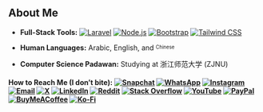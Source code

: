 ## About Me

- **Full-Stack Tools:**  [![Laravel](https://img.shields.io/badge/Laravel-%23FF2D20.svg?logo=laravel&logoColor=white)](https://laravel.com)  [![Node.js](https://img.shields.io/badge/Node.js-339933.svg?logo=nodedotjs&logoColor=white)](https://nodejs.org)  [![Bootstrap](https://img.shields.io/badge/Bootstrap-563D7C.svg?logo=bootstrap&logoColor=white)](https://getbootstrap.com)  [![Tailwind CSS](https://img.shields.io/badge/Tailwind%20CSS-38B2AC.svg?logo=tailwind-css&logoColor=white)](https://tailwindcss.com)

- **Human Languages:** Arabic, English, and <sup><sub>Chinese</sub></sup>  

- **Computer Science Padawan:** Studying at 浙江师范大学 (ZJNU)

#### How to Reach Me (I don’t bite):  [![Snapchat](https://img.shields.io/badge/-FFFC00?style=square&logo=snapchat&logoColor=black)](https://snapchat.com/add/aboodki6)  [![WhatsApp](https://img.shields.io/badge/-25D366?style=square&logo=whatsapp&logoColor=white)](https://wa.me/8619708819040)  [![Instagram](https://img.shields.io/badge/-E4405F?style=square&logo=instagram&logoColor=white)](https://instagram.com/ak._.71)  [![Email](https://img.shields.io/badge/-D14836?style=square&logo=gmail&logoColor=white)](mailto:abdullah@syalux.com)  [![X](https://img.shields.io/badge/-000000?style=square&logo=x&logoColor=white)](https://x.com/ggak71)  [![LinkedIn](https://img.shields.io/badge/-0077B5?style=square&logo=linkedin&logoColor=white)](https://linkedin.com/in/abdullah-alraimi)  [![Reddit](https://img.shields.io/badge/-FF4500?style=square&logo=reddit&logoColor=white)](https://reddit.com/user/Al-rimi)  [![Stack Overflow](https://img.shields.io/badge/-FE7A16?style=square&logo=stack-overflow&logoColor=white)](https://stackoverflow.com/users/24881320)  [![YouTube](https://img.shields.io/badge/-FF0000?style=square&logo=youtube&logoColor=white)](https://youtube.com/@ak-71)  [![PayPal](https://img.shields.io/badge/-00457C?style=square&logo=paypal&logoColor=white)](https://paypal.me/rumaisaalrimi)  [![BuyMeACoffee](https://img.shields.io/badge/-ffdd00?style=square&logo=buy-me-a-coffee&logoColor=black)](https://buymeacoffee.com/alrimi)  [![Ko-Fi](https://img.shields.io/badge/-F16061?style=square&logo=ko-fi&logoColor=white)](https://ko-fi.com/alrimi)

